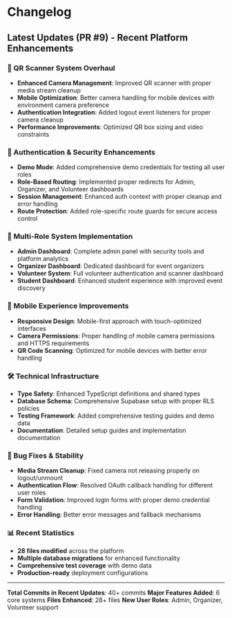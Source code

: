 # Changelog

## Latest Updates (PR #9) - Recent Platform Enhancements

### 🔧 QR Scanner System Overhaul
- **Enhanced Camera Management**: Improved QR scanner with proper media stream cleanup
- **Mobile Optimization**: Better camera handling for mobile devices with environment camera preference
- **Authentication Integration**: Added logout event listeners for proper camera cleanup
- **Performance Improvements**: Optimized QR box sizing and video constraints

### 🔐 Authentication & Security Enhancements  
- **Demo Mode**: Added comprehensive demo credentials for testing all user roles
- **Role-Based Routing**: Implemented proper redirects for Admin, Organizer, and Volunteer dashboards
- **Session Management**: Enhanced auth context with proper cleanup and error handling
- **Route Protection**: Added role-specific route guards for secure access control

### 👥 Multi-Role System Implementation
- **Admin Dashboard**: Complete admin panel with security tools and platform analytics
- **Organizer Dashboard**: Dedicated dashboard for event organizers
- **Volunteer System**: Full volunteer authentication and scanner dashboard
- **Student Dashboard**: Enhanced student experience with improved event discovery

### 📱 Mobile Experience Improvements
- **Responsive Design**: Mobile-first approach with touch-optimized interfaces
- **Camera Permissions**: Proper handling of mobile camera permissions and HTTPS requirements
- **QR Code Scanning**: Optimized for mobile devices with better error handling

### 🛠️ Technical Infrastructure
- **Type Safety**: Enhanced TypeScript definitions and shared types
- **Database Schema**: Comprehensive Supabase setup with proper RLS policies
- **Testing Framework**: Added comprehensive testing guides and demo data
- **Documentation**: Detailed setup guides and implementation documentation

### 🐛 Bug Fixes & Stability
- **Media Stream Cleanup**: Fixed camera not releasing properly on logout/unmount
- **Authentication Flow**: Resolved OAuth callback handling for different user roles  
- **Form Validation**: Improved login forms with proper demo credential handling
- **Error Handling**: Better error messages and fallback mechanisms

### 📊 Recent Statistics
- **28 files modified** across the platform
- **Multiple database migrations** for enhanced functionality
- **Comprehensive test coverage** with demo data
- **Production-ready** deployment configurations

---

**Total Commits in Recent Updates**: 40+ commits
**Major Features Added**: 6 core systems
**Files Enhanced**: 28+ files
**New User Roles**: Admin, Organizer, Volunteer support

